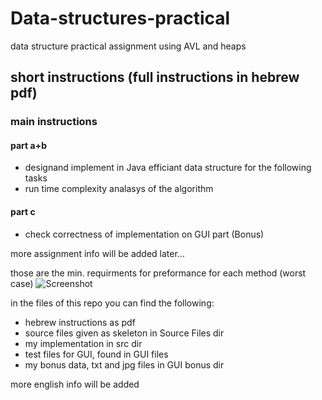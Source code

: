 # Data-structures-practical
data structure practical assignment using AVL and heaps 

## short instructions (full instructions in hebrew pdf)
### main instructions
#### part a+b
* designand implement in Java efficiant data structure for the following tasks 
* run time complexity analasys of the algorithm

#### part c
* check correctness of implementation on GUI part (Bonus)

more assignment info will be added later...

those are the min. requirments for preformance for each method (worst case)
![Screenshot](https://image.ibb.co/jC2e2F/req1.png)

in the files of this repo you can find the following:
* hebrew instructions as pdf
* source files given as skeleton in Source Files dir
* my implementation in src dir
* test files for GUI, found in GUI files
* my bonus data, txt and jpg files in GUI bonus dir

more english info will be added
